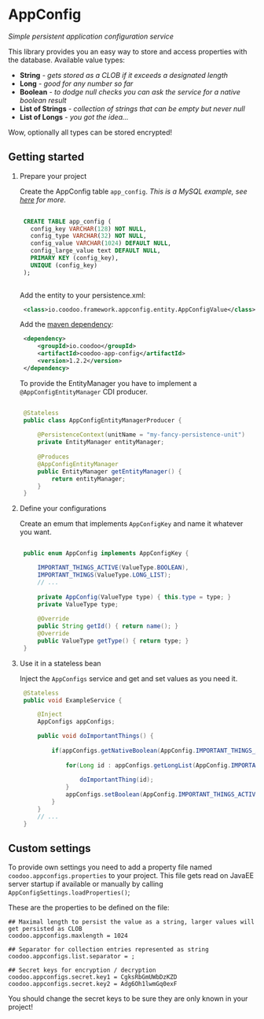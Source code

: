 # AppConfig #

*Simple persistent application configuration service*

This library provides you an easy way to store and access properties with the database.
Available value types:
 - **String** *- gets stored as a CLOB if it exceeds a designated length*
 - **Long** *- good for any number so far*
 - **Boolean** *- to dodge null checks you can ask the service for a native boolean result*
 - **List of Strings** *- collection of strings that can be empty but never null*
 - **List of Longs** *- you got the idea...*

Wow, optionally all types can be stored encrypted!

## Getting started

1. Prepare your project

   Create the AppConfig table `app_config`. *This is a MySQL example, see [here](https://github.com/coodoo-io/coodoo-app-config/tree/master/src/main/resources) for more.*

   ```sql
    
    CREATE TABLE app_config (
      config_key VARCHAR(128) NOT NULL,
      config_type VARCHAR(32) NOT NULL,
      config_value VARCHAR(1024) DEFAULT NULL,
      config_large_value text DEFAULT NULL,
      PRIMARY KEY (config_key),
      UNIQUE (config_key)
    );
    
   ```
    
   Add the entity to your persistence.xml:

   ```xml
    <class>io.coodoo.framework.appconfig.entity.AppConfigValue</class> 
   ```

   Add the [maven dependency](http://search.maven.org/#artifactdetails%7Cio.coodoo%7Ccoodoo-app-config%7C1.2.2%7Cjar):

   ```xml
	<dependency>
	    <groupId>io.coodoo</groupId>
	    <artifactId>coodoo-app-config</artifactId>
	    <version>1.2.2</version>
	</dependency>
   ```
   
   To provide the EntityManager you have to implement a `@AppConfigEntityManager` CDI producer.
   
   ```java

	@Stateless
	public class AppConfigEntityManagerProducer {
	
	    @PersistenceContext(unitName = "my-fancy-persistence-unit")
	    private EntityManager entityManager;
	
	    @Produces
	    @AppConfigEntityManager
	    public EntityManager getEntityManager() {
	        return entityManager;
	    }
	}   
	```

2. Define your configurations

   Create an emum that implements `AppConfigKey` and name it whatever you want.
     

   ```java
   
	public enum AppConfig implements AppConfigKey {

	    IMPORTANT_THINGS_ACTIVE(ValueType.BOOLEAN),
	    IMPORTANT_THINGS(ValueType.LONG_LIST);
	    // ...
	
	    private AppConfig(ValueType type) { this.type = type; }
	    private ValueType type;
	
	    @Override
	    public String getId() { return name(); }
	    @Override
	    public ValueType getType() { return type; }
	}
    ```

   
3. Use it in a stateless bean

   Inject the `AppConfigs` service and get and set values as you need it.
   

   ```java
	@Stateless
	public void ExampleService {

	    @Inject
	    AppConfigs appConfigs;    

	    public void doImportantThings() {
	        
	    	if(appConfigs.getNativeBoolean(AppConfig.IMPORTANT_THINGS_ACTIVE)){
	            
	    	    for(Long id : appConfigs.getLongList(AppConfig.IMPORTANT_THINGS)){
	                
	    	        doImportantThing(id);
	    	    }
	    	    appConfigs.setBoolean(AppConfig.IMPORTANT_THINGS_ACTIVE, false);
	    	}
	    }
	    // ...
	}
    ```

   
## Custom settings

To provide own settings you need to add a property file named `coodoo.appconfigs.properties` to your project. This file gets read on JavaEE server startup if available or manually by calling `AppConfigSettings.loadProperties()`;

These are the properties to be defined on the file:
```properties
## Maximal length to persist the value as a string, larger values will get persisted as CLOB
coodoo.appconfigs.maxlength = 1024

## Separator for collection entries represented as string
coodoo.appconfigs.list.separator = ;

## Secret keys for encryption / decryption
coodoo.appconfigs.secret.key1 = CgksRbGmUWbDzKZD
coodoo.appconfigs.secret.key2 = Adg6Oh1lwmGq0exF
```
You should change the secret keys to be sure they are only known in your project!
